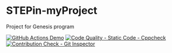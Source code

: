 # STEPin-myProject
Project for Genesis program

[![GitHub Actions Demo](https://github.com/tridib936/STEPin-myProject/actions/workflows/github-actions-demo.yml/badge.svg)](https://github.com/tridib936/STEPin-myProject/actions/workflows/github-actions-demo.yml)
[![Code Quality - Static Code - Cppcheck](https://github.com/tridib936/STEPin-myProject/actions/workflows/cppcheck.yml/badge.svg)](https://github.com/tridib936/STEPin-myProject/actions/workflows/cppcheck.yml)
[![Contribution Check - Git Inspector](https://github.com/tridib936/STEPin-myProject/actions/workflows/gitinspector.yml/badge.svg)](https://github.com/tridib936/STEPin-myProject/actions/workflows/gitinspector.yml)
